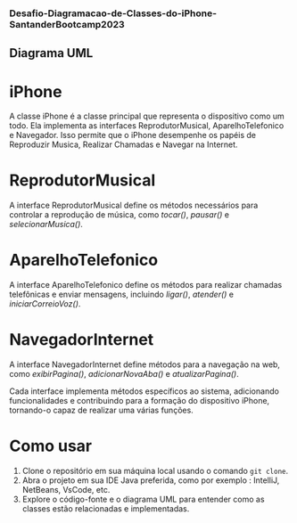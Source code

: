 ### Desafio-Diagramacao-de-Classes-do-iPhone-SantanderBootcamp2023

## Diagrama UML


# iPhone
A classe iPhone é a classe principal que representa o dispositivo como um todo. Ela implementa as interfaces ReprodutorMusical, AparelhoTelefonico e Navegador. Isso permite que o iPhone desempenhe os papéis de Reproduzir Musica, Realizar Chamadas e Navegar na Internet.

# ReprodutorMusical
A interface ReprodutorMusical define os métodos necessários para controlar a reprodução de música, como <i>tocar()</i>, <i>pausar()</i> e <i>selecionarMusica()</i>. 

# AparelhoTelefonico
A interface AparelhoTelefonico define os métodos para realizar chamadas telefônicas e enviar mensagens, incluindo <i>ligar()</i>, <i>atender()</i> e <i>iniciarCorreioVoz()</i>.

# NavegadorInternet
A interface NavegadorInternet define métodos para a navegação na web, como <i>exibirPagina()</i>, <i>adicionarNovaAba()</i> e <i>atualizarPagina()</i>. 

Cada interface implementa métodos específicos ao sistema, adicionando funcionalidades e contribuindo para a formação do dispositivo iPhone, tornando-o capaz de realizar uma várias funções.

# Como usar
1. Clone o repositório em sua máquina local usando o comando `git clone`.
2. Abra o projeto em sua IDE Java preferida, como por exemplo : IntelliJ, NetBeans, VsCode, etc.
3. Explore o código-fonte e o diagrama UML para entender como as classes estão relacionadas e implementadas.
